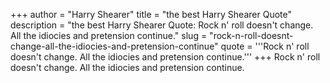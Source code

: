 +++
author = "Harry Shearer"
title = "the best Harry Shearer Quote"
description = "the best Harry Shearer Quote: Rock n' roll doesn't change. All the idiocies and pretension continue."
slug = "rock-n-roll-doesnt-change-all-the-idiocies-and-pretension-continue"
quote = '''Rock n' roll doesn't change. All the idiocies and pretension continue.'''
+++
Rock n' roll doesn't change. All the idiocies and pretension continue.
